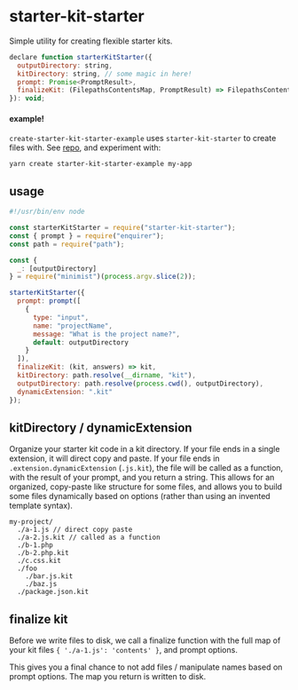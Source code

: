 # starter-kit-starter

Simple utility for creating flexible starter kits.

```javascript
declare function starterKitStarter({
  outputDirectory: string,
  kitDirectory: string, // some magic in here!
  prompt: Promise<PromptResult>,
  finalizeKit: (FilepathsContentsMap, PromptResult) => FilepathsContentsMap
}): void;
```

#### example!

`create-starter-kit-starter-example` uses `starter-kit-starter` to create files with. See [repo](repo), and experiment with:

```
yarn create starter-kit-starter-example my-app
```

## usage

```javascript
#!/usr/bin/env node

const starterKitStarter = require("starter-kit-starter");
const { prompt } = require("enquirer");
const path = require("path");

const {
  _: [outputDirectory]
} = require("minimist")(process.argv.slice(2));

starterKitStarter({
  prompt: prompt([
    {
      type: "input",
      name: "projectName",
      message: "What is the project name?",
      default: outputDirectory
    }
  ]),
  finalizeKit: (kit, answers) => kit,
  kitDirectory: path.resolve(__dirname, "kit"),
  outputDirectory: path.resolve(process.cwd(), outputDirectory),
  dynamicExtension: ".kit"
});
```

## kitDirectory / dynamicExtension

Organize your starter kit code in a kit directory. If your file ends in a single extension, it will direct copy and paste. If your file ends in `.extension.dynamicExtension` (`.js.kit`), the file will be called as a function, with the result of your prompt, and you return a string. This allows for an organized, copy-paste like structure for some files, and allows you to build some files dynamically based on options (rather than using an invented template syntax).

```
my-project/
  ./a-1.js // direct copy paste
  ./a-2.js.kit // called as a function
  ./b-1.php
  ./b-2.php.kit
  ./c.css.kit
  ./foo
    ./bar.js.kit
    ./baz.js
  ./package.json.kit
```

## finalize kit

Before we write files to disk, we call a finalize function with the full map of your kit files `{ './a-1.js': 'contents' }`, and prompt options.

This gives you a final chance to not add files / manipulate names based on prompt options. The map you return is written to disk.
